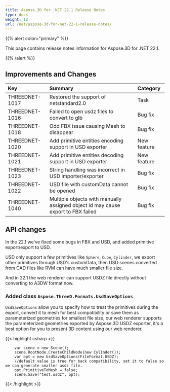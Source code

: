 ```yaml
---
title: Aspose.3D for .NET 22.1 Release Notes
type: docs
weight: 12
url: /net/aspose-3d-for-net-22-1-release-notes/
---
```


{{% alert color="primary" %}}

This page contains release notes information for Aspose.3D for .NET 22.1.

{{% /alert %}}
## **Improvements and Changes**

|**Key**|**Summary**|**Category**|
| :- | :- | :- |
| THREEDNET-1017 | Restored the support of netstandard2.0 | Task |
| THREEDNET-1016 | Failed to open usdz files to convert to glb | Bug fix |
| THREEDNET-1018 | Odd FBX issue causing Mesh to disappear | Bug fix |
| THREEDNET-1020 | Add primitive entities encoding support in USD exporter | New feature |
| THREEDNET-1021 | Add primitive entities decoding support in USD exporter | New feature |
| THREEDNET-1023 | String handling was incorrect in USD importer/exporter | Bug fix |
| THREEDNET-1022 | USD file with customData cannot be opened | Bug fix |
| THREEDNET-1040 | Multiple objects with manually assigned object id may cause export to FBX failed | Bug fix |


## API changes ##


In the 22.1 we've fixed some bugs in FBX and USD, and added primitive export/export to USD.

USD only support a few primitives like `Sphere`, `Cube`, `Cylinder`, we export other primitives through USD's customData, then USD scenes converted from CAD files like RVM can have much smaller file size.

And in 22.1 the web renderer can support USDZ file directly without converting to A3DW format now.


### Added class `Aspose.ThreeD.Formats.UsdSaveOptions`

`UsdSaveOptions` allow you to specify how to treat the primitives during the export, convert it to mesh for best compatibility or save them as parameterized geometries for smallest file size, our web renderer supports the parameterized geometries exported by Aspose.3D USDZ exporter, it's a best option for you to present 3D content using our web renderer.



{{< highlight csharp >}}

        var scene = new Scene();
        scene.RootNode.CreateChildNode(new Cylinder());
        var opt = new UsdSaveOptions(FileFormat.USDZ);
        //default value is true for back compatibility, set it to false so we can generate smaller usdz file.
        opt.PrimitiveToMesh = false;
        scene.Save("test.usdz", opt);

{{< /highlight >}}
